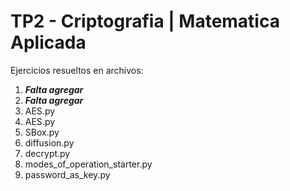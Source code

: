 # TP2 - Criptografia | Matematica Aplicada

Ejercicios resueltos en archivos:
1. ***Falta agregar***
2. ***Falta agregar***
3. AES.py
4. AES.py
5. SBox.py
6. diffusion.py
7. decrypt.py
8. modes_of_operation_starter.py
9. password_as_key.py
